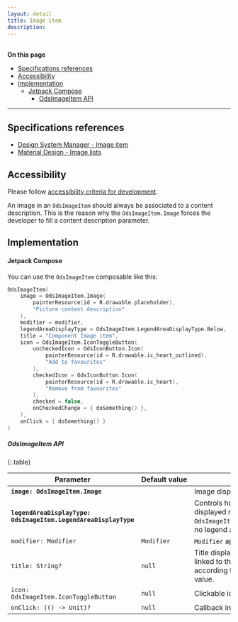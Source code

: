 ```yaml
---
layout: detail
title: Image item
description:
---
```


<br>**On this page**

* [Specifications references](#specifications-references)
* [Accessibility](#accessibility)
* [Implementation](#implementation)
    * [Jetpack Compose](#jetpack-compose)
        * [OdsImageItem API](#odsimageitem-api)

---

## Specifications references

- [Design System Manager - Image item](https://system.design.orange.com/0c1af118d/p/49434d-image-item)
- [Material Design - Image lists](https://m2.material.io/components/image-lists)

## Accessibility

Please follow [accessibility criteria for development](https://a11y-guidelines.orange.com/en/mobile/android/development/).

An image in an `OdsImageItem` should always be associated to a content description. This is the reason why the `OdsImageItem.Image` forces the developer to fill a content description parameter.

## Implementation

#### Jetpack Compose

You can use the `OdsImageItem` composable like this:

```kotlin
OdsImageItem(
    image = OdsImageItem.Image(
        painterResource(id = R.drawable.placeholder),
        "Picture content description"
    ),
    modifier = modifier,
    legendAreaDisplayType = OdsImageItem.LegendAreaDisplayType.Below,
    title = "Component Image item",
    icon = OdsImageItem.IconToggleButton(
        uncheckedIcon = OdsIconButton.Icon(
            painterResource(id = R.drawable.ic_heart_outlined),
            "Add to favourites"
        ),
        checkedIcon = OdsIconButton.Icon(
            painterResource(id = R.drawable.ic_heart),
            "Remove from favourites"
        ),
        checked = false,
        onCheckedChange = { doSomething() },
    ),
    onClick = { doSomething() }
)
```

##### OdsImageItem API

<div class="table-responsive" markdown="1">

{:.table}

| Parameter                                                          | Default&nbsp;value | Description                                                                                                                                                       |
|--------------------------------------------------------------------|--------------------|-------------------------------------------------------------------------------------------------------------------------------------------------------------------|
| <b>`image: OdsImageItem.Image`</b>                                 |                    | Image displayed into the item                                                                                                                                     |
| <b>`legendAreaDisplayType: OdsImageItem.LegendAreaDisplayType`</b> |                    | Controls how the title and the icon are displayed relatively to the image. If set to `OdsImageItem.LegendAreaDisplayType.None`, no legend area will be displayed. |
| `modifier: Modifier`                                               | `Modifier`         | `Modifier` applied to the image item                                                                                                                              |
| `title: String?`                                                   | `null`             | Title displayed into the image item. It is linked to the image and displayed according to the `legendAreaDisplayType` value.                                      |
| `icon: OdsImageItem.IconToggleButton`                              | `null`             | Clickable icon displayed next to the `title`                                                                                                                      |
| `onClick: (() -> Unit)?`                                           | `null`             | Callback invoked on image item click                                                                                                                              |

</div>
